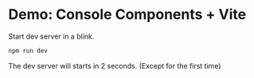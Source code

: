 # Demo: Console Components + Vite

Start dev server in a blink.

```sh
npm run dev
```

The dev server will starts in 2 seconds. (Except for the first time)
